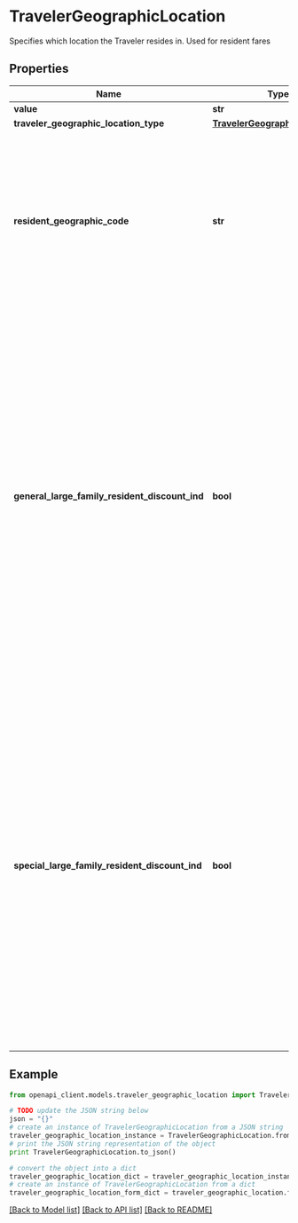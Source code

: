# TravelerGeographicLocation

Specifies which location the Traveler resides in. Used for resident fares

## Properties
Name | Type | Description | Notes
------------ | ------------- | ------------- | -------------
**value** | **str** |  | [optional] 
**traveler_geographic_location_type** | [**TravelerGeographicTypeEnum**](TravelerGeographicTypeEnum.md) |  | [optional] 
**resident_geographic_code** | **str** | Resident code, currently used to handle Spanish residency fares for NDC channel where this code is required in addition to the city of residence | [optional] 
**general_large_family_resident_discount_ind** | **bool** | if true, this request qualifies for general large family resident discount. General large families (up to 3 children) from Spain, from the EU/EEA or of any other nationality, whose residency in Spain is recognised and who are in possession of a large-family certificate issued by the autonomous community in which they live. | [optional] 
**special_large_family_resident_discount_ind** | **bool** | if true, this request qualifies for special large family resident discount. Special large families (4 or more children) from Spain, from the EU/EEA or of any other nationality, whose residency in Spain is recognised and who are in possession of a large-family certificate issued by the autonomous community in which they live. | [optional] 

## Example

```python
from openapi_client.models.traveler_geographic_location import TravelerGeographicLocation

# TODO update the JSON string below
json = "{}"
# create an instance of TravelerGeographicLocation from a JSON string
traveler_geographic_location_instance = TravelerGeographicLocation.from_json(json)
# print the JSON string representation of the object
print TravelerGeographicLocation.to_json()

# convert the object into a dict
traveler_geographic_location_dict = traveler_geographic_location_instance.to_dict()
# create an instance of TravelerGeographicLocation from a dict
traveler_geographic_location_form_dict = traveler_geographic_location.from_dict(traveler_geographic_location_dict)
```
[[Back to Model list]](../README.md#documentation-for-models) [[Back to API list]](../README.md#documentation-for-api-endpoints) [[Back to README]](../README.md)


